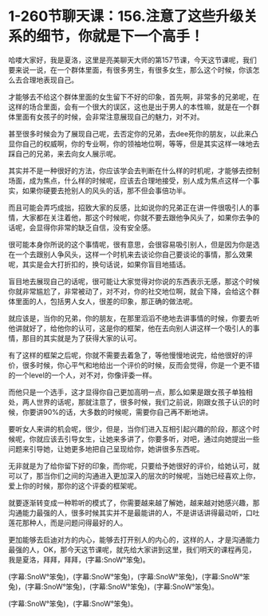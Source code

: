 # 1-260节聊天课：156.注意了这些升级关系的细节，你就是下一个高手！

哈喽大家好，我是夏洛，这里是亮美聊天大师的第157节课，今天这节课呢，我们要来说一说，在一个群体里面，有很多男生，有很多女生，那么这个时候，你该怎么去合理地表现自己。

才能够去不给这个群体里面的女生留下不好的印象，首先啊，非常多的兄弟呢，在这样的场合里面，会有一个很大的误区，这也是出于男人的本性嘛，就是在一个群体里面有女孩子的时候，会非常注意展现自己的魅力，对不对。

甚至很多时候会为了展现自己呢，去否定你的兄弟，去dee死你的朋友，以此来凸显你自己的权威啊，你的专业啊，你的领袖地位啊，等等，但是其实这样一味地去踩自己的兄弟，来去向女人展示呢。

其实并不是一种很好的方法，你应该学会去判断在什么样的时机呢，才能够去控制场面，成为焦点，什么样的时候呢，应该去合理地接受，别人成为焦点这样一个事实，如果你硬要去抢别人的风头的话，那不但会事倍功半。

而且可能会弄巧成拙，招致大家的反感，比如说你的兄弟正在讲一件很吸引人的事情，大家都在关注着他，那这个时候呢，你就不要去跟他争风头了，如果你去争的话呢，会显得你非常的缺乏自信，没有安全感。

很可能本身你所说的这个事情呢，很有意思，会很容易吸引别人，但是因为你是选在一个去跟别人争风头，这样一个时机来去谈论你自己要谈论的事情，那么效果呢，其实是会大打折扣的，换句话说，如果你盲目地插话。

盲目地去展现自己的话呢，很可能让大家觉得对你说的东西表示无感，那这个时候你就非常尴尬了，非常被动了，对不对，你的社交地位啊，就会下降，会给这个群体里面的人，包括男人女人，很差的印象，那正确的做法呢。

就应该是，当你的兄弟，你的朋友，在那里滔滔不绝地去讲事情的时候，你要去听他讲就好了，给他你的认可，这是你的框架，他在去向别人讲这样一个吸引人的事情，那目的其实就是为了获得大家的认可。

有了这样的框架之后呢，你就不需要去着急了，等他慢慢地说完，给他很好的评价，很多时候，你心平气和地给出一个评价的时候，反而会觉得，你是一个更不错的一个level的一个人，对不对，你像评委一样。

而他只是一个选手，这才显得你自己更加高明一点，那么如果是跟女孩子单独相处，两人世界的话呢，那就注意了，很多时候，我们之前说，刚跟女孩子认识的时候，你要讲90%的话，大多数的时候呢，需要你自己再不断地讲。

要听女人来讲的机会呢，很少，但是，当你们进入互相引起兴趣的阶段，那这个时候呢，你就应该去引导女生，让她来多讲了，你要多听，对吧，通过向她提出一些问题来引导她，让她更多地把自己呈现给你，她讲很多东西呢。

无非就是为了给你留下好的印象，而你呢，只要给予她很好的评价，给她认可，就可以了，那当你们之间的沟通进入更加深入的层次的时候呢，当她已经喜欢上你，爱上你的时候，那你的这个评委的框架呢。

就要逐渐转变成一种聆听的模式了，你需要越来越了解她，越来越对她感兴趣，那沟通能力最强的人，很多时候其实并不是最能讲的人，不是讲话讲得最动听，口吐莲花那种人，而是问题问得最好的人。

更加能够去启迪对方的内心，能够去打开别人的内心的，这样的人，才是沟通能力最强的人，OK，那今天这节课呢，就先给大家讲到这里，我们明天的课程再见，我是夏洛，拜拜，拜拜，(字幕:SnoW°笨兔)。

(字幕:SnoW°笨兔)，(字幕:SnoW°笨兔)，(字幕:SnoW°笨兔)，(字幕:SnoW°笨兔)，(字幕:SnoW°笨兔)，(字幕:SnoW°笨兔)，(字幕:SnoW°笨兔)。

(字幕:SnoW°笨兔)，(字幕:SnoW°笨兔)。